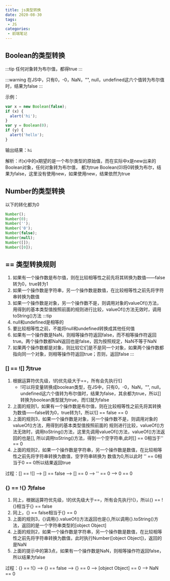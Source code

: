 ```yaml
---
title: js类型转换
date: 2020-08-30
tags:
 - JS
categories:
 - 前端笔记
---
```


## Boolean的类型转换
:::tip
任何对象转为布尔值，都得true
:::

:::warning
在JS中，只有0，-0，NaN，"", null，undefined这六个值转为布尔值时，结果为false
:::

示例：
```js
var x = new Boolean(false);
if (x) {
  alert('hi');
}
var y = Boolean(0);
if (y) {
  alert('hello'); 
}
```
输出结果：`hi`

解析：if(x)中的x期望的是一个布尔类型的原始值，而在实际中x是new出来的Boolean对象，任何对象转为布尔值，
都为true   Boolean(0)将0转换为布尔，结果为false，这里没有使用new，如果使用new，结果依然为true

## Number的类型转换
以下的转化都为0
```js
Number();
Number(0);
Number('');
Number('0');
Number(false);
Number(null);
Number([]);
Number([0]);
```

## == 类型转换规则
1. 如果有一个操作数是布尔值，则在比较相等性之前先将其转换为数值——false转为0，true转为1
2. 如果一个操作数是字符串，另一个操作数是数值，在比较相等性之前先将字符串转换为数值
3. 如果一个操作数是对象，另一个操作数不是，则调用对象的valueOf()方法，用得到的基本类型值按照前面的规则进行比较，valueOf()方法无效时，调用toString()方法
:::tip
1. null和undefined是相等的
2. 要比较相等性之前，不能将null和undefined转换成其他任何值
3. 如果有一个操作数是NaN，则相等操作符返回false，而不相等操作符返回true。两个操作数都NaN返回也是false，因为按照规定，NaN不等于NaN
4. 如果两个操作数都是对象，则比较它们是不是同一个对象，如果两个操作数都指向同一个对象，则相等操作符返回true；否则，返回false
:::

### [] == ![] 为true
1. 根据运算符优先级，!的优先级大于==，所有会先执行![]
    * !可以将变量转换成boolean类型，在JS中，只有0，-0，NaN，"", null，undefined这六个值转为布尔值时，结果为false，其余都为true，所以[]转换为boolean类型就为true，而![]就为false
2. 上面的规则1，如果有一个操作数是布尔值，则在比较相等性之前先将其转换为数值——false转为0，true转为1，所以![] == false == 0
3. 上面的规则3，如果一个操作数是对象，另一个操作数不是，则调用对象的valueOf()方法，用得到的基本类型值按照前面的
规则进行比较，valueOf()方法无效时，调用toString()方法，这里先调用valueOf()方法，valueOf()方法返回的也是[],
所以调用toString()方法，得到一个空字符串,此时[] == 0相当于'' == 0
4. 上面的规则2，如果一个操作数是字符串，另一个操作数是数值，在比较相等性之前先将字符串转换为数值，空字符串转换为
数值为0,所以此时 '' == 0相当于0 == 0所以结果返回true

过程：[] == ![] --> [] == false --> [] == 0 --> '' == 0 --> 0 == 0

### {} == !{} 为false
1. 同上，根据运算符优先级，!的优先级大于==，所有会先执行!{}，所以{} == !{}相当于{} == false
2. 同上，{} == false相当于{} == 0
3. 上面的规则3，{}调用{}.valueOf()方法返回也是{},所以调用{}.toString()方法，返回的是一个字符串类型的[object Object]
4. 上面的规则2，如果一个操作数是字符串，另一个操作数是数值，在比较相等性之前先将字符串转换为数值，此时执行Number([object Object])，返回的是NaN
5. 上面的提示中的第3点，如果有一个操作数是NaN，则相等操作符返回false，所以结果为false

过程：{} == !{} --> {} == false --> {} == 0 --> [object Object] == 0 --> NaN == 0